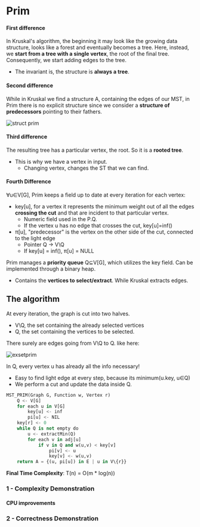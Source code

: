 # Prim

#### First difference 
In Kruskal's algorithm, the beginning it may look like the growing data structure, 
looks like a forest and eventually becomes a tree. Here, instead, we **start from a tree with a single
vertex**, the root of the final tree. Consequently, we start adding edges to the tree.
* The invariant is, the structure is **always a tree**.

#### Second difference
While in Kruskal we find a structure A, containing the edges of our MST, in Prim there is no explicit
structure since we consider a **structure of predecessors** pointing to their fathers.

![struct prim](https://github.com/PayThePizzo/DataStrutucures-Algorithms/blob/main/Resources/exstructprim.png?raw=TRUE)

#### Third difference
The resulting tree has a particular vertex, the root. So it is a 
**rooted tree**.
* This is why we have a vertex in input.
  * Changing vertex, changes the ST that we can find.
  
#### Fourth Difference
∀u∈V[G], Prim keeps a field up to date at every iteration for each vertex:
* key[u], for a vertex it represents the minimum weight out of all the edges **crossing 
the cut** and that are incident to that particular vertex.
    * Numeric field used in the P.Q.
    * If the vertex u has no edge that crosses the cut, key[u]=inf()
* π[u], "predecessor" is the vertex on the other side of the cut, connected to the light edge
    * Pointer Q -> V\Q
    * If key[u] = inf(), π[u] = NULL

Prim manages a **priority queue** Q⊆V[G], which utilizes the key field. Can be implemented through a binary heap.
* Contains the **vertices to select/extract**. While Kruskal extracts edges.

## The algorithm
At every iteration, the graph is cut into two halves.
* V\Q, the set containing the already selected vertices
* Q, the set containing the vertices to be selected.

There surely are edges going from V\Q to Q. like here:

![exsetprim](https://github.com/PayThePizzo/DataStrutucures-Algorithms/blob/main/Resources/exsetprim.png?raw=TRUE)

In Q, every vertex u has already all the info necessary!
* Easy to find light edge at every step, because its minimum(u.key, u∈Q)
* We perform a cut and update the data inside Q.

```python
MST_PRIM(Graph G, Function w, Vertex r)
    Q <- V[G]
    for each u in V[G]
        key[u] <- inf
        pi[u] <- NIL
    key[r] <- 0
    while Q is not empty do
        u <- extractMin(Q)
        for each v in adj[u]
            if v in Q and w(u,v) < key[v] 
                pi[v] <- u
                key[v] <- w(u,v)
    return A = {(u, pi[u]) in E | u in V\{r}}
```
**Final Time Complexity**: T(n) = O(m * log(n))

### 1 - Complexity Demonstration



#### CPU improvements


### 2 - Correctness Demonstration